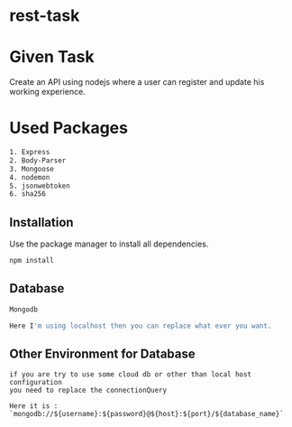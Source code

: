 # rest-task

# Given Task

Create an API using nodejs where a user can register and update his working experience.

# Used Packages

```bash
1. Express
2. Body-Parser
3. Mongoose
4. nodemon
5. jsonwebtoken
6. sha256
```
## Installation

Use the package manager to install all dependencies.

```bash
npm install
```

## Database

```python
Mongodb

Here I'm using localhost then you can replace what ever you want.
```

## Other Environment for Database
```
if you are try to use some cloud db or other than local host configuration 
you need to replace the connectionQuery

Here it is :
`mongodb://${username}:${password}@${host}:${port}/${database_name}`
```

```
